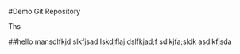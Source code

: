 #Demo Git Repository

Ths

##hello mansdlfkjd slkfjsad lskdjflaj dslfkjad;f 
sdlkjfa;sldk
asdlkfjsda